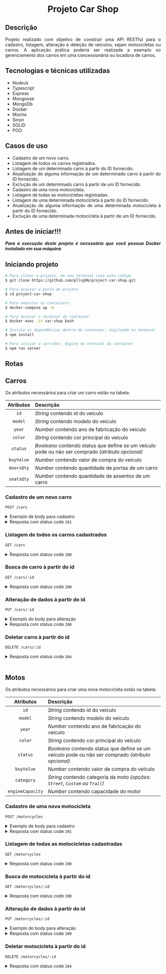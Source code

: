 <h1 align="center"><b>
  Projeto Car Shop
</b></h1>

## Descrição
<div align="justify">
  <p>
    Projeto realizado com objetivo de construir uma API RESTful para o cadastro, listagem, alteração e deleção de veículos, sejam motocicletas ou carros. A aplicação prática poderia ser realizada a exemplo no gerenciamento dos carros em uma concessionária ou locadora de carros. 
  </p>
</div>

## Tecnologias e técnicas utilizadas
<div align="justify">
  <ul>
    <li>NodeJs</li>
    <li>Typescript</li>
    <li>Express</li>
    <li>Mongoose</li>
    <li>MongoDb</li>
    <li>Docker</li>
    <li>Mocha</li>
    <li>Sinon</li>
    <li>SOLID</li>
    <li>POO</li>
  </ul>
</div>

## Casos de uso
<div align="justify">
  <ul>
    <li>Cadastro de um novo carro.</li>
    <li>Listagem de todos os carros registrados.</li>
    <li>Listagem de um determinado carro à partir do ID fornecido.</li>
    <li>Atualização de alguma informação de um determinado carro à partir do ID fornecido.</li>
    <li>Exclução de um determinado carro à partir de um ID fornecido.</li>
    <li>Cadastro de uma nova motocicleta.</li>
    <li>Listagem de todas as motocicletas registradas.</li>
    <li>Listagem de uma determinada motocicleta à partir do ID fornecido.</li>
    <li>Atualização de alguma informação de uma determinada motocicleta à partir do ID fornecido.</li>
    <li>Exclução de uma determinada motocicleta à partir de um ID fornecido.</li>
  </ul>
</div>

## Antes de iniciar!!!
<div align="justify">
  <p><b><em>Para a execução deste projeto é necessário que você possua Docker instalado em sua máquina</em></b></p>
</div>

## Iniciando projeto

```bash
# Para clonar o projeto, em seu terminal cole este código
$ git clone https://github.com/pllsg96/project-car-shop.git

# Para acessar a pasta do projeto
$ cd project-car-shop

# Para executar os containers
$ docker-compose up -d

# Para acessar o terminal do container
$ docker exec -it car-shop bash

# Instale as dependências dentro do container, digitando no terminal
$ npm install

# Para iniciar o servidor, digite no terminal do container
$ npm run server
```

## Rotas

<h2><b>Carros</b></h2>
Os atributos necessários para criar um carro estão na tabela:

| Atributos | Descrição |
| :-------: | :-------- |
| `id`   | _String_ contendo id do veículo |
| `model`   | _String_ contendo modelo do veículo |
| `year`    | _Number_ contendo ano de fabricação do veículo |
| `color`   | _String_ contendo cor principal do veículo |
| `status`  | _Booleano_ contendo status que define se um veículo pode ou não ser comprado _(atributo opcional)_ |
| `buyValue` | _Number_ contendo valor de compra do veículo |
| `doorsQty` | _Number_ contendo quantidade de portas de um carro |
| `seatsQty` | _Number_ contendo quantidade de assentos de um carro |

<h3>Cadastro de um novo carro</h3>

```http
POST /cars
```

<details>
  <summary>Exemplo de body para cadastro</summary>

```json
{
  "model": "Fiat Uno",
  "year": 2002,
  "color": "Azul",
  "status": true,
  "buyValue": 20.990,
  "doorsQty": 2,
  "seatsQty": 5
}
```
</details>

<details>
  <summary>Resposta com status code <code>201</code></summary>

```json
{
    "id": "64775e702ef0fbffad2ade9c",
    "model": "Fiat Uno",
    "year": 2002,
    "color": "Azul",
    "status": true,
    "buyValue": 20.99,
    "doorsQty": 2,
    "seatsQty": 5
}
```
</details>


<h3>Listagem de todos os carros cadastrados</h3>

```http
GET /cars
```

<details>
  <summary>Resposta com status code <code>200</code></summary>

```json
[
    {
        "id": "64775e702ef0fbffad2ade9c",
        "model": "Fiat Uno",
        "year": 2002,
        "color": "Azul",
        "status": true,
        "buyValue": 20.99,
        "doorsQty": 2,
        "seatsQty": 5
    },
    {
        "id": "6477bde32ef0fbffad2adea4",
        "model": "Astra",
        "year": 2006,
        "color": "Preto",
        "status": true,
        "buyValue": 30,
        "doorsQty": 4,
        "seatsQty": 5
    }
]
```
</details>


<h3>Busca de carro à partir do id</h3>

```http
GET /cars/:id
```

<details>
  <summary>Resposta com status code <code>200</code></summary>

```json
{
    "id": "64775e702ef0fbffad2ade9c",
    "model": "Fiat Uno",
    "year": 2002,
    "color": "Azul",
    "status": true,
    "buyValue": 20.99,
    "doorsQty": 2,
    "seatsQty": 5
}
```
</details>

<h3>Alteração de dados à partir do id</h3>

```http
PUT /cars/:id
```

<details>
<summary>Exemplo do body para alteração</summary>

```json
{
  "model": "Fiat Uno",
  "year": 2023,
  "color": "Cinza",
  "status": true,
  "buyValue": 40.000,
  "doorsQty": 2,
  "seatsQty": 5
}
```
</details>

<details>
  <summary>Resposta com status code <code>200</code></summary>

```json
{
    "id": "64775e702ef0fbffad2ade9c",
    "model": "Fiat Uno",
    "year": 2023,
    "color": "Cinza",
    "status": true,
    "buyValue": 40,
    "doorsQty": 2,
    "seatsQty": 5
}
```
</details>

<h3>Deletar carro à partir do id</h3>

```http
DELETE /cars/:id
```
<details>
  <summary>Resposta com status code <code>204</code></summary>

```json
{}
```
</details>
<br>

<!-- moto------------------------------ -->

<h2><b>Motos</b></h2>
Os atributos necessários para criar uma nova motocicleta estão na tabela:

| Atributos | Descrição |
| :-------: | :-------- |
| `id`   | _String_ contendo id do veículo |
| `model`   | _String_ contendo modelo do veículo |
| `year`    | _Number_ contendo ano de fabricação do veículo |
| `color`   | _String_ contendo cor principal do veículo |
| `status`  | _Booleano_ contendo status que define se um veículo pode ou não ser comprado _(atributo opcional)_ |
| `buyValue` | _Number_ contendo valor de compra do veículo |
| `category` | _String_ contendo categoria da moto _(opções: `Street`, `Custom` ou `Trail`)_ |
| `engineCapacity` | _Number_ contendo capacidade do motor |

<h3>Cadastro de uma nova motocicleta</h3>

```http
POST /motorcycles
```

<details>
  <summary>Exemplo de body para cadastro</summary>

```json
{
  "model": "Yamaha Lander",
  "year": 2019,
  "color": "Preta",
  "status": true,
  "buyValue": 18.000,
  "category": "Trail",
  "engineCapacity": 250
}
```
</details>

<details>
  <summary>Resposta com status code <code>201</code></summary>

```json
{
    "id": "6478cc6f3ef01efe20f28929",
    "model": "Yamaha Lander",
    "year": 2019,
    "color": "Preta",
    "status": true,
    "buyValue": 18,
    "category": "Trail",
    "engineCapacity": 250
}
```
</details>

<h3>Listagem de todas as motocicletas cadastradas</h3>

```http
GET /motorcycles
```

<details>
  <summary>Resposta com status code <code>200</code></summary>

```json
[
    {
        "id": "6478cc6f3ef01efe20f28929",
        "model": "Yamaha Lander",
        "year": 2019,
        "color": "Preta",
        "status": true,
        "buyValue": 18,
        "category": "Trail",
        "engineCapacity": 250
    },
    {
        "id": "6478ccb23ef01efe20f2892b",
        "model": "Vulcan S",
        "year": 2022,
        "color": "Vermelha",
        "status": false,
        "buyValue": 45,
        "category": "Street",
        "engineCapacity": 900
    }
]
```
</details>

<h3>Busca de motocicleta à partir do id</h3>

```http
GET /motorcycles/:id
```

<details>
  <summary>Resposta com status code <code>200</code></summary>

```json
{
    "id": "6478ccb23ef01efe20f2892b",
    "model": "Vulcan S",
    "year": 2022,
    "color": "Vermelha",
    "status": false,
    "buyValue": 45,
    "category": "Street",
    "engineCapacity": 900
}
```
</details>

<h3>Alteração de dados à partir do id</h3>

```http
PUT /motorcycles/:id
```

<details>
<summary>Exemplo do body para alteração</summary>

```json
{
    "model": "Vulcan S",
    "year": 2022,
    "color": "Cinza",
    "status": false,
    "buyValue": 45,
    "category": "Street",
    "engineCapacity": 900
}
```
</details>

<details>
  <summary>Resposta com status code <code>200</code></summary>

```json
{
    "id": "6478ccb23ef01efe20f2892b",
    "model": "Vulcan S",
    "year": 2022,
    "color": "Cinza",
    "status": false,
    "buyValue": 45,
    "category": "Street",
    "engineCapacity": 900
}
```
</details>

<h3>Deletar motocicleta à partir do id</h3>

```http
DELETE /motorcycles/:id
```
<details>
  <summary>Resposta com status code <code>204</code></summary>
```json
{}
```
</details>